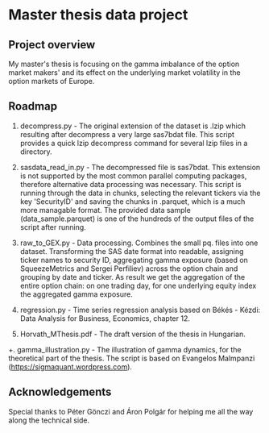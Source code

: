 # Master thesis data project

## Project overview
My master's thesis is focusing on the gamma imbalance of the option market makers' and its effect on the underlying market volatility in the option markets of Europe. 

## Roadmap
1. decompress.py - The original extension of the dataset is .lzip which resulting after decompress a very large sas7bdat file. This script provides a quick lzip decompress command for several lzip files in a directory.

2. sasdata_read_in.py - The decompressed file is sas7bdat. This extension is not supported by the most common parallel computing packages, therefore alternative data processing was necessary. This script is running through the data in chunks, selecting the relevant tickers via the key 'SecurityID' and saving the chunks in .parquet, which is a much more managable format. The provided data sample (data_sample.parquet) is one of the hundreds of the output files of the script after running.

3. raw_to_GEX.py - Data processing. Combines the small pq. files into one dataset. Transforming the SAS date format into readable, assigning ticker names to security ID, aggregating gamma exposure (based on SqueezeMetrics and Sergei Perfiliev) across the option chain and grouping by date and ticker. As result we get the aggregation of the entire option chain: on one trading day, for one underlying equity index the aggregated gamma exposure. 

4. regression.py - Time series regression analysis based on Békés - Kézdi: Data Analysis for Business, Economics, chapter 12. 

5. Horvath_MThesis.pdf - The draft version of the thesis in Hungarian.

+. gamma_illustration.py - The illustration of gamma dynamics, for the theoretical part of the thesis. The script is based on Evangelos Malmpanzi (https://sigmaquant.wordpress.com). 

## Acknowledgements
Special thanks to Péter Gönczi and Áron Polgár for helping me all the way along the technical side. 
